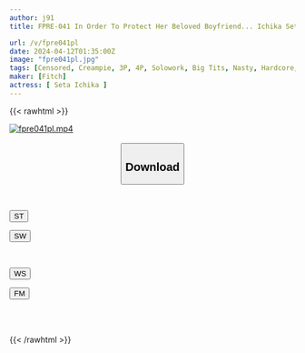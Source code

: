 ```yaml
---
author: j91
title: FPRE-041 In Order To Protect Her Beloved Boyfriend... Ichika Seta, A Part-time Worker With Huge Breasts, Became A Sex Slave At The Store Manager's Command And Fell Into Orgasm Through Aphrodisiac Creampie Training.

url: /v/fpre041pl
date: 2024-04-12T01:35:00Z
image: "fpre041pl.jpg"
tags: [Censored, Creampie, 3P, 4P, Solowork, Big Tits, Nasty, Hardcore, Cuckold	]
maker: [Fitch]
actress: [ Seta Ichika ]
---
```



{{< rawhtml >}}

<div class="video" data-videoid="Rqoxl6rR6YuJ3g">
    <a href="javascript:;">
        <img src="/v/fpre041pl/fpre041pl.jpg" width="WIDTH" height="HEIGHT" alt="fpre041pl.mp4" loading="lazy">
    </a>
</div>

<script type="text/javascript" src="https://j91.asia/asset/on-demand-st.js"></script>

<br>
  <link rel="stylesheet" href="https://j91.asia/asset/bs5.css">
  
  <center>
  <button class="btn btn-primary" type="button" data-bs-toggle="collapse" data-bs-target=".multi-collapse" aria-expanded="false" aria-controls="multiCollapseExample1 multiCollapseExample2"><h2>Download</h2></button></center>
</p>
<div class="row">
  <div class="col">
    <div class="collapse multi-collapse" id="multiCollapseExample1">
      <div class="card card-body">
	      	      <br>
<div class="buttons">  
<p><a href="https://streamtape.to/v/Rqoxl6rR6YuJ3g" target="_blank"><button class="btn-hover color-3"><i class="fa fa-download"></i> ST</button></a></p>
<p><a href="https://asnwish.com/oy3crnyzwehv" target="_blank"><button class="btn-hover color-2"><i class="fa fa-download"></i> SW</button></a></p></div>
    </div>
  </div>
</div>
  <div class="col">
    <div class="collapse multi-collapse" id="multiCollapseExample2">
      <div class="card card-body">
	      <br>
<div class="buttons">
<p><a href="https://wolfstream.tv/rfrlmtxatjts"><button class="btn-hover color-9"><i class="fa fa-download"></i> WS</button></a></p>
<p><a href="https://filemoon.sx/d/i4zrdwwie0jl"><button class="btn-hover color-8"><i class="fa fa-download"></i> FM</button></a></p></div>
<br><br>
      </div>
    </div>
  </div>
</div>

{{< /rawhtml >}}